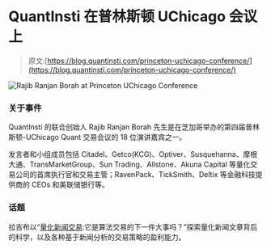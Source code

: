 # QuantInsti 在普林斯顿 UChicago 会议上

> 原文:[https://blog.quantinsti.com/princeton-uchicago-conference/](https://blog.quantinsti.com/princeton-uchicago-conference/)

![Rajib Ranjan Borah at Princeton UChicago Conference](../Images/bb7bc94d12255cde1c088613de74d102.png)

### **关于事件**

QuantInsti 的联合创始人 Rajib Ranjan Borah 先生是在芝加哥举办的第四届普林斯顿-UChicago Quant 交易会议的 18 位演讲嘉宾之一。

发言者和小组成员包括 Citadel、Getco(KCG)、Optiver、Susquehanna、摩根大通、TransMarketGroup、Sun Trading、Allstone、Akuna Capital 等量化交易公司的首席执行官和交易主管；RavenPack、TickSmith、Deltix 等金融科技提供商的 CEOs 和美联储银行等。

### **话题**

拉吉布以“[量化新闻交易](https://blog.quantinsti.com/news-based-trading/):它是算法交易的下一件大事吗？”探索量化新闻文章背后的科学，以及各种基于新闻分析的交易策略的盈利能力。